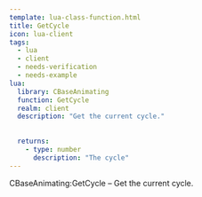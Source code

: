 ```yaml
---
template: lua-class-function.html
title: GetCycle
icon: lua-client
tags:
  - lua
  - client
  - needs-verification
  - needs-example
lua:
  library: CBaseAnimating
  function: GetCycle
  realm: client
  description: "Get the current cycle."
  
  
  returns:
    - type: number
      description: "The cycle"
---
```


<div class="lua__search__keywords">
CBaseAnimating:GetCycle &#x2013; Get the current cycle.
</div>
